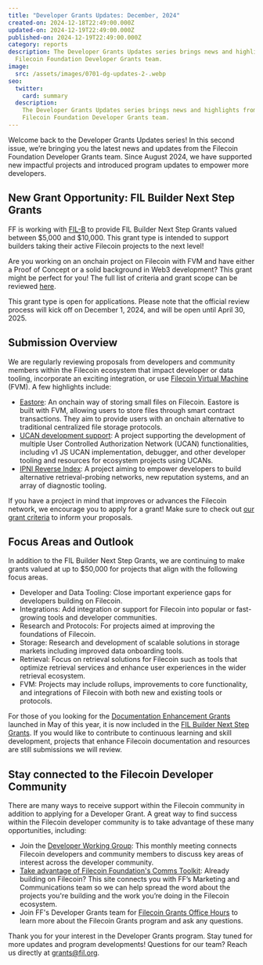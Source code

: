 ```yaml
---
title: "Developer Grants Updates: December, 2024"
created-on: 2024-12-18T22:49:00.000Z
updated-on: 2024-12-19T22:49:00.000Z
published-on: 2024-12-19T22:49:00.000Z
category: reports
description: The Developer Grants Updates series brings news and highlights from
  Filecoin Foundation Developer Grants team.
image:
  src: /assets/images/0701-dg-updates-2-.webp
seo:
  twitter:
    card: summary
  description:
    The Developer Grants Updates series brings news and highlights from
    Filecoin Foundation Developer Grants team.
---
```


Welcome back to the Developer Grants Updates series! In this second issue, we’re bringing you the latest news and updates from the Filecoin Foundation Developer Grants team. Since August 2024, we have supported new impactful projects and introduced program updates to empower more developers.

## New Grant Opportunity: FIL Builder Next Step Grants

FF is working with [FIL-B](https://fil.builders/) to provide FIL Builder Next Step Grants valued between $5,000 and $10,000. This grant type is intended to support builders taking their active Filecoin projects to the next level!

Are you working on an onchain project on Filecoin with FVM and have either a Proof of Concept or a solid background in Web3 development? This grant might be perfect for you! The full list of criteria and grant scope can be reviewed [here](https://github.com/filecoin-project/devgrants/blob/master/Program%20Resources/Builder%20Next%20Step%20Grants.md).

This grant type is open for applications. Please note that the official review process will kick off on December 1, 2024, and will be open until April 30, 2025.

## Submission Overview

We are regularly reviewing proposals from developers and community members within the Filecoin ecosystem that impact developer or data tooling, incorporate an exciting integration, or use [Filecoin Virtual Machine](https://fvm.filecoin.io/) (FVM). A few highlights include:

- [Eastore](https://github.com/filecoin-project/devgrants/issues/1770): An onchain way of storing small files on Filecoin. Eastore is built with FVM, allowing users to store files through smart contract transactions. They aim to provide users with an onchain alternative to traditional centralized file storage protocols.
- [UCAN development support](https://github.com/filecoin-project/devgrants/issues/1776): A project supporting the development of multiple User Controlled Authorization Network (UCAN) functionalities, including v1 JS UCAN implementation, debugger, and other developer tooling and resources for ecosystem projects using UCANs.
- [IPNI Reverse Index](https://github.com/filecoin-project/devgrants/issues/1781): A project aiming to empower developers to build alternative retrieval-probing networks, new reputation systems, and an array of diagnostic tooling.

If you have a project in mind that improves or advances the Filecoin network, we encourage you to apply for a grant! Make sure to check out [our grant criteria](https://github.com/filecoin-project/devgrants/blob/master/Program%20Resources/Builder%20Next%20Step%20Grants.md) to inform your proposals.

## Focus Areas and Outlook

In addition to the FIL Builder Next Step Grants, we are continuing to make grants valued at up to $50,000 for projects that align with the following focus areas.

- Developer and Data Tooling: Close important experience gaps for developers building on Filecoin.
- Integrations: Add integration or support for Filecoin into popular or fast-growing tools and developer communities.
- Research and Protocols: For projects aimed at improving the foundations of Filecoin.
- Storage: Research and development of scalable solutions in storage markets including improved data onboarding tools.
- Retrieval: Focus on retrieval solutions for Filecoin such as tools that optimize retrieval services and enhance user experiences in the wider retrieval ecosystem.
- FVM: Projects may include rollups, improvements to core functionality, and integrations of Filecoin with both new and existing tools or protocols.

For those of you looking for the [Documentation Enhancement Grants](https://github.com/filecoin-project/devgrants/blob/master/Program%20Resources/Documentation%20Enhancement%20Grants%20README.md) launched in May of this year, it is now included in the [FIL Builder Next Step Grants](https://github.com/filecoin-project/devgrants/blob/master/Program%20Resources/Builder%20Next%20Step%20Grants.md). If you would like to contribute to continuous learning and skill development, projects that enhance Filecoin documentation and resources are still submissions we will review.

## Stay connected to the Filecoin Developer Community

There are many ways to receive support within the Filecoin community in addition to applying for a Developer Grant. A great way to find success within the Filecoin developer community is to take advantage of these many opportunities, including:

- Join the [Developer Working Group](https://github.com/filecoin-project/DeveloperWG): This monthly meeting connects Filecoin developers and community members to discuss key areas of interest across the developer community.
- [Take advantage of Filecoin Foundation's Comms Toolkit](https://hub.fil.org/comms): Already building on Filecoin? This site connects you with FF’s Marketing and Communications team so we can help spread the word about the projects you're building and the work you’re doing in the Filecoin ecosystem.
- Join FF's Developer Grants team for [Filecoin Grants Office Hours](https://calendly.com/filecoin-grants/office-hours-ama?month=2024-07) to learn more about the Filecoin Grants program and ask any questions.

Thank you for your interest in the Developer Grants program. Stay tuned for more updates and program developments! Questions for our team? Reach us directly at [grants@fil.org](mailto:grants@fil.org).
